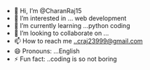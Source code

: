 - 👋 Hi, I’m @CharanRaj15
- 👀 I’m interested in ... web development 
- 🌱 I’m currently learning ...python coding
- 💞️ I’m looking to collaborate on ...
- 📫 How to reach me ..craj23999@gmail.com
- 😄 Pronouns: ...English 
- ⚡ Fun fact: ..coding is so not boring

<!---
CharanRaj15/CharanRaj15 is a ✨ special ✨ repository because its `README.md` (this file) appears on your GitHub profile.
You can click the Preview link to take a look at your changes.
--->
